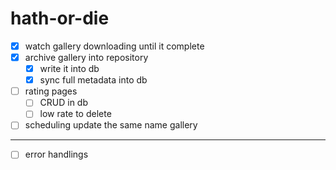 # hath-or-die

- [x] watch gallery downloading until it complete
- [x] archive gallery into repository
  - [x] write it into db
  - [x] sync full metadata into db
- [ ] rating pages
  - [ ] CRUD in db
  - [ ] low rate to delete
- [ ] scheduling update the same name gallery

---

- [ ] error handlings
